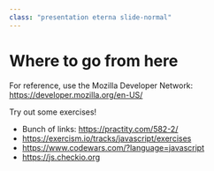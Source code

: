 ```yaml
---
class: "presentation eterna slide-normal"
---
```


# Where to go from here
For reference, use the Mozilla Developer Network: https://developer.mozilla.org/en-US/

Try out some exercises!
* Bunch of links: https://practity.com/582-2/
* https://exercism.io/tracks/javascript/exercises
* https://www.codewars.com/?language=javascript
* https://js.checkio.org